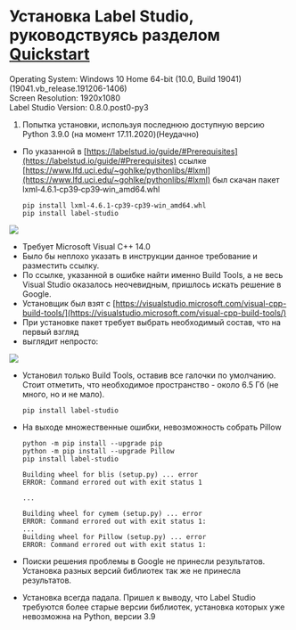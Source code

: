 # Установка Label Studio, руководствуясь разделом [Quickstart](https://labelstud.io/guide/#Quickstart)

Operating System: Windows 10 Home 64-bit (10.0, Build 19041) (19041.vb_release.191206-1406)\
Screen Resolution: 1920x1080\
Label Studio Version: 0.8.0.post0-py3




1.  Попытка установки, используя последнюю доступную версию Python 3.9.0 (на момент 17.11.2020)(Неудачно)
    
* По указанной в [https://labelstud.io/guide/#Prerequisites](https://labelstud.io/guide/#Prerequisites) ссылке [https://www.lfd.uci.edu/~gohlke/pythonlibs/#lxml](https://www.lfd.uci.edu/~gohlke/pythonlibs/#lxml) был скачан пакет lxml‑4.6.1‑cp39‑cp39‑win_amd64.whl
	```
	pip install lxml‑4.6.1‑cp39‑cp39‑win_amd64.whl
	pip install label-studio
	```

![](https://lh4.googleusercontent.com/VGnPlKOtTRnGqSmbaN4epYKsYVnId07UkLd29155Nr0W2SZrkieZ2f6jr6mUteyryo5gmHbBafoetSYQH4wLk0KbdbPNdnHCoSmSCr4QJEwt9afn1XTkcVXXqjlePSdvtYhGUTgy)

  

* Требует Microsoft Visual C++ 14.0  
* Было бы неплохо указать в инструкции данное требование и разместить ссылку.
* По ссылке, указанной в ошибке найти именно Build Tools, а не весь Visual Studio оказалось неочевидным, пришлось искать решение в Google.
* Установщик был взят с [https://visualstudio.microsoft.com/visual-cpp-build-tools/](https://visualstudio.microsoft.com/visual-cpp-build-tools/)
* При установке пакет требует выбрать необходимый состав, что на первый взгляд
* выглядит непросто:

![](https://lh6.googleusercontent.com/p3VtUVtdD2sp-l-vwJph8DsWjl7kbx6LjfJhzsmemO2zP3shtPNrStoxk2Z7bMDqUriT2caKSS-zwpthiqGyvMxDYsnHiiTazicRuEA8FGiXXzVsbiVmLJm0h7g6fPx-Yn-Xh8ym)

* Установил только Build Tools, оставив все галочки по умолчанию. Стоит отметить, что необходимое пространство - около 6.5 Гб (не много, но и не мало).
	```
	pip install label-studio
	```

* На выходе множественные ошибки, невозможность собрать Pillow
	```
	python -m pip install --upgrade pip
	python -m pip install --upgrade Pillow
	pip install label-studio
	```
  
	```
	Building wheel for blis (setup.py) ... error
	ERROR: Command errored out with exit status 1

	...

	Building wheel for cymem (setup.py) ... error
	ERROR: Command errored out with exit status 1:
	...
	Building wheel for Pillow (setup.py) ... error
	ERROR: Command errored out with exit status 1:
	```

* Поиски решения проблемы в Google не принесли результатов. Установка разных версий библиотек так же не принесла результатов.

* Установка всегда падала. Пришел к выводу, что Label Studio требуются более старые версии библиотек, установка которых уже невозможна на Python, версии 3.9
